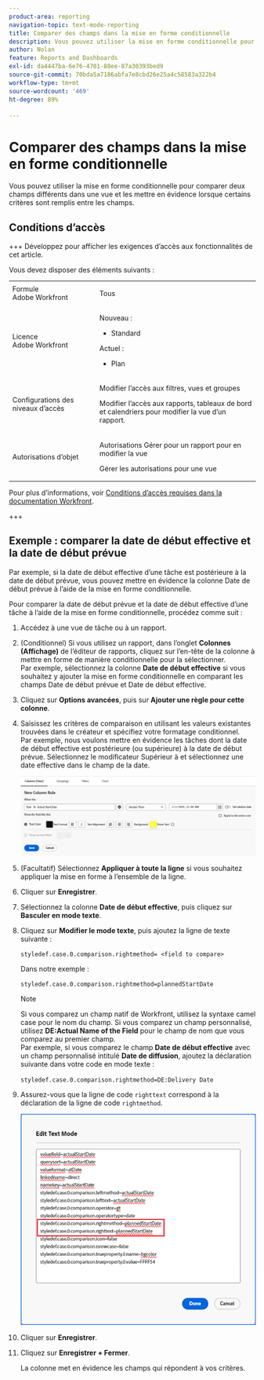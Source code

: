 ```yaml
---
product-area: reporting
navigation-topic: text-mode-reporting
title: Comparer des champs dans la mise en forme conditionnelle
description: Vous pouvez utiliser la mise en forme conditionnelle pour comparer deux champs différents dans une vue et les mettre en évidence lorsque certains critères sont remplis entre les champs.
author: Nolan
feature: Reports and Dashboards
exl-id: da4447ba-6e76-4701-88ee-87a30393bed9
source-git-commit: 70bda5a7186abfa7e8cbd26e25a4c58583a322b4
workflow-type: tm+mt
source-wordcount: '469'
ht-degree: 89%

---
```


# Comparer des champs dans la mise en forme conditionnelle

<!-- Audited: 1/2025 -->

Vous pouvez utiliser la mise en forme conditionnelle pour comparer deux champs différents dans une vue et les mettre en évidence lorsque certains critères sont remplis entre les champs.

## Conditions d’accès

+++ Développez pour afficher les exigences d’accès aux fonctionnalités de cet article.

Vous devez disposer des éléments suivants :

<table style="table-layout:auto"> 
 <col> 
 <col> 
 <tbody> 
  <tr> 
   <td role="rowheader">Formule Adobe Workfront</td> 
   <td> <p>Tous</p> </td> 
  </tr> 
  <tr> 
   <td role="rowheader">Licence Adobe Workfront</td> 
   <td> 
      <p>Nouveau :</p>
         <ul>
         <li><p>Standard</p></li>
         </ul>
      <p>Actuel :</p>
         <ul>
         <li><p>Plan</p></li>
         </ul>
   </td> 
  </tr> 
  <tr> 
   <td role="rowheader">Configurations des niveaux d’accès</td> 
   <td> <p>Modifier l’accès aux filtres, vues et groupes</p> <p>Modifier l’accès aux rapports, tableaux de bord et calendriers pour modifier la vue d’un rapport.</p></td> 
  </tr> 
  <tr> 
   <td role="rowheader">Autorisations d’objet</td> 
   <td> <p>Autorisations Gérer pour un rapport pour en modifier la vue</p> <p>Gérer les autorisations pour une vue</p></td> 
  </tr> 
 </tbody> 
</table>

Pour plus d’informations, voir [Conditions d’accès requises dans la documentation Workfront](/help/quicksilver/administration-and-setup/add-users/access-levels-and-object-permissions/access-level-requirements-in-documentation.md).

+++

## Exemple : comparer la date de début effective et la date de début prévue

Par exemple, si la date de début effective d’une tâche est postérieure à la date de début prévue, vous pouvez mettre en évidence la colonne Date de début prévue à l’aide de la mise en forme conditionnelle.

Pour comparer la date de début prévue et la date de début effective d’une tâche à l’aide de la mise en forme conditionnelle, procédez comme suit :

1. Accédez à une vue de tâche ou à un rapport.
1. (Conditionnel) Si vous utilisez un rapport, dans l’onglet **Colonnes (Affichage)** de l’éditeur de rapports, cliquez sur l’en-tête de la colonne à mettre en forme de manière conditionnelle pour la sélectionner.\
   Par exemple, sélectionnez la colonne **Date de début effective** si vous souhaitez y ajouter la mise en forme conditionnelle en comparant les champs Date de début prévue et Date de début effective.

1. Cliquez sur **Options avancées**, puis sur **Ajouter une règle pour cette colonne**.

1. Saisissez les critères de comparaison en utilisant les valeurs existantes trouvées dans le créateur et spécifiez votre formatage conditionnel.\
   Par exemple, nous voulons mettre en évidence les tâches dont la date de début effective est postérieure (ou supérieure) à la date de début prévue. Sélectionnez le modificateur Supérieur à et sélectionnez une date effective dans le champ de la date.

   ![Mise en forme conditionnelle de la date de début réelle](assets/cond-format-1-350x84.png)

1. (Facultatif) Sélectionnez **Appliquer à toute la ligne** si vous souhaitez appliquer la mise en forme à l’ensemble de la ligne.
1. Cliquer sur **Enregistrer**.

1. Sélectionnez la colonne **Date de début effective**, puis cliquez sur **Basculer en mode texte**.

1. Cliquez sur **Modifier le mode texte**, puis ajoutez la ligne de texte suivante :

   ```
   styledef.case.0.comparison.rightmethod= <field to compare>
   ```

   Dans notre exemple :

   ```
   styledef.case.0.comparison.rightmethod=plannedStartDate
   ```

   >[!NOTE]
   >
   >Si vous comparez un champ natif de Workfront, utilisez la syntaxe camel case pour le nom du champ. Si vous comparez un champ personnalisé, utilisez **DE:Actual Name of the Field** pour le champ de nom que vous comparez au premier champ.\
   >Par exemple, si vous comparez le champ **Date de début effective** avec un champ personnalisé intitulé **Date de diffusion**, ajoutez la déclaration suivante dans votre code en mode texte :
   >
   >`styledef.case.0.comparison.rightmethod=DE:Delivery Date`

1. Assurez-vous que la ligne de code `righttext` correspond à la déclaration de la ligne de code `rightmethod`.

   ![Mise en forme conditionnelle](assets/cond-format-2-350x171.png)

1. Cliquer sur **Enregistrer**.
1. Cliquez sur **Enregistrer + Fermer**.

   La colonne met en évidence les champs qui répondent à vos critères.
